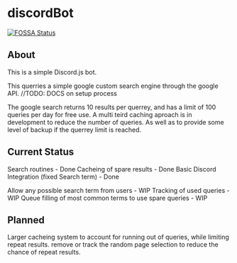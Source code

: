 # discordBot
[![FOSSA Status](https://app.fossa.io/api/projects/git%2Bgithub.com%2FRedline404%2FdiscordBot.svg?type=shield)](https://app.fossa.io/projects/git%2Bgithub.com%2FRedline404%2FdiscordBot?ref=badge_shield)

## About

This is a simple Discord.js bot.

This querries a simple google custom search engine through the google API. //TODO: DOCS on setup process

The google search returns 10 results per querrey, and has a limit of 100 queries per day for free use.
A multi teird caching aproach is in development to reduce the number of queries. As well as to provide some level of backup if the
querrey limit is reached.

## Current Status

Search routines 											- Done
Cacheing of spare results 									- Done
Basic Discord Integration (fixed Search term)  				- Done

Allow any possible search term from users					- WIP
Tracking of used queries									- WIP
Queue filling of most common terms to use spare queries 	- WIP

## Planned

Larger cacheing system to account for running out of queries, while limiting repeat results.
remove or track the random page selection to reduce the chance of repeat results.
